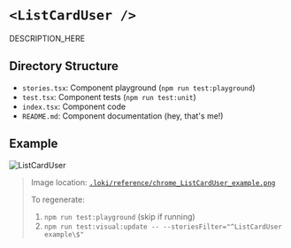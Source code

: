 # `<ListCardUser />`

DESCRIPTION_HERE

## Directory Structure

- `stories.tsx`: Component playground (`npm run test:playground`)
- `test.tsx`: Component tests (`npm run test:unit`)
- `index.tsx`: Component code
- `README.md`: Component documentation (hey, that's me!)

## Example

![ListCardUser](../../../.loki/reference/chrome_ListCardUser_example.png)

> Image location: [`.loki/reference/chrome_ListCardUser_example.png`](../../../.loki/reference/chrome_ListCardUser_example.png)
> 
> To regenerate: 
> 1. `npm run test:playground` (skip if running)
> 1. `npm run test:visual:update -- --storiesFilter="^ListCardUser example\$"`